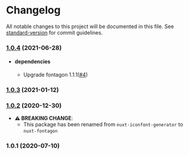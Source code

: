 # Changelog

All notable changes to this project will be documented in this file. See [standard-version](https://github.com/conventional-changelog/standard-version) for commit guidelines.

### [1.0.4](https://github.com/kdydesign/nuxt-fontagon/compare/v1.0.3...v1.0.4) (2021-06-28)
 - #### dependencies
   - Upgrade fontagon 1.1.1([#4](https://github.com/kdydesign/nuxt-fontagon/issues/4))
### [1.0.3](https://github.com/kdydesign/nuxt-fontagon/compare/v1.0.2...v1.0.3) (2021-01-12)

### [1.0.2](https://github.com/kdydesign/nuxt-fontagon/compare/v1.0.1...v1.0.2) (2020-12-30)
 - **⚠ BREAKING CHANGE**:
   - This package has been renamed from `nuxt-iconfont-generator` to `nuxt-fontagon`
### 1.0.1 (2020-07-10)
